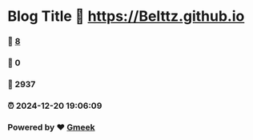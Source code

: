 # Blog Title :link: https://Belttz.github.io 
### :page_facing_up: [8](https://Belttz.github.io/tag.html) 
### :speech_balloon: 0 
### :hibiscus: 2937 
### :alarm_clock: 2024-12-20 19:06:09 
### Powered by :heart: [Gmeek](https://github.com/Meekdai/Gmeek)
